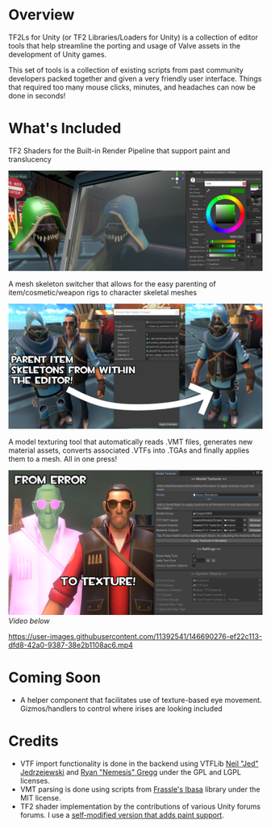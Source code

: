 # Overview
TF2Ls for Unity (or TF2 Libraries/Loaders for Unity) is a collection of editor tools that help streamline the porting and usage of Valve assets in the development of Unity games.

This set of tools is a collection of existing scripts from past community developers packed together and given a very friendly user interface. Things that required too many mouse clicks, minutes, and headaches can now be done in seconds!

# What's Included
TF2 Shaders for the Built-in Render Pipeline that support paint and translucency

![](https://github.com/jackyyang09/TF2Ls-for-Unity/blob/Media/Media/Shader%20Paint%20Demo.png)

A mesh skeleton switcher that allows for the easy parenting of item/cosmetic/weapon rigs to character skeletal meshes

![](https://raw.githubusercontent.com/jackyyang09/TF2Ls-for-Unity/Media/Media/Skeleton%20Swapper%20Demo.png)

A model texturing tool that automatically reads .VMT files, generates new material assets, converts associated .VTFs into .TGAs and finally applies them to a mesh. All in one press! 

![](https://raw.githubusercontent.com/jackyyang09/TF2Ls-for-Unity/Media/Media/Model%20Texture%20Demo.png)
*Video below*

https://user-images.githubusercontent.com/11392541/146690276-ef22c113-dfd8-42a0-9387-38e2b1108ac6.mp4

# Coming Soon
* A helper component that facilitates use of texture-based eye movement. Gizmos/handlers to control where irises are looking included

# Credits
* VTF import functionality is done in the backend using VTFLib [Neil "Jed" Jedrzejewski](https://developer.valvesoftware.com/wiki/User:Wunderboy) and [Ryan "Nemesis" Gregg](https://developer.valvesoftware.com/wiki/User:Nem) under the GPL and LGPL licenses.
* VMT parsing is done using scripts from [Frassle's Ibasa](https://github.com/Frassle/Ibasa) library under the MIT license.
* TF2 shader implementation by the contributions of various Unity forums forums. I use a [self-modified version that adds paint support](https://gist.github.com/jackyyang09/178c063d8eccad5b15de654977ff83df).
